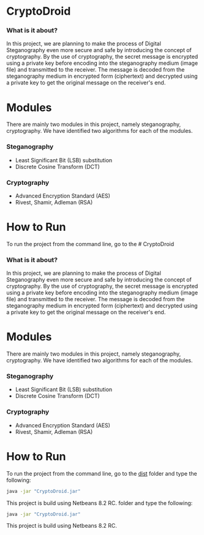# CryptoDroid

### What is it about?

In this project, we are planning to make the process of Digital Steganography
even more secure and safe by introducing the concept of cryptography. By the use of cryptography, the secret message is encrypted using a private key before encoding into the steganography medium (image file) and transmitted to the receiver. The message is decoded from the steganography medium in encrypted form (ciphertext) and decrypted using a private key to get the original message on the receiver's end.

# Modules

There are mainly two modules in this project, namely steganography,
cryptography. We have identified two algorithms for each of the modules.

### Steganography

- Least Significant Bit (LSB) substitution
- Discrete Cosine Transform (DCT)

### Cryptography

- Advanced Encryption Standard (AES)
- Rivest, Shamir, Adleman (RSA)

# How to Run

To run the project from the command line, go to the # CryptoDroid

### What is it about?

In this project, we are planning to make the process of Digital Steganography
even more secure and safe by introducing the concept of cryptography. By the use of cryptography, the secret message is encrypted using a private key before encoding into the steganography medium (image file) and transmitted to the receiver. The message is decoded from the steganography medium in encrypted form (ciphertext) and decrypted using a private key to get the original message on the receiver's end.

# Modules

There are mainly two modules in this project, namely steganography,
cryptography. We have identified two algorithms for each of the modules.

### Steganography

- Least Significant Bit (LSB) substitution
- Discrete Cosine Transform (DCT)

### Cryptography

- Advanced Encryption Standard (AES)
- Rivest, Shamir, Adleman (RSA)

# How to Run

To run the project from the command line, go to the [dist](https://github.com/AbhishekHari29/CryptoDroid/tree/main/dist) folder and
type the following:

```bash
java -jar "CryptoDroid.jar"
```

This project is build using Netbeans 8.2 RC.
 folder and
type the following:

```bash
java -jar "CryptoDroid.jar"
```

This project is build using Netbeans 8.2 RC.
